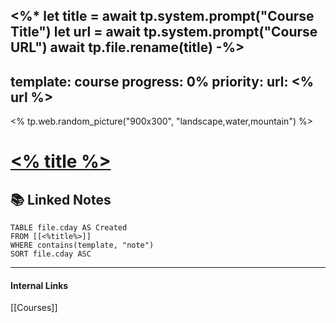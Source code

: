 <%*
let title = await tp.system.prompt("Course Title")
let url = await tp.system.prompt("Course URL")
await tp.file.rename(title)
-%>
---
template: course
progress: 0%
priority: 
url: <% url %>
---
<% tp.web.random_picture("900x300", "landscape,water,mountain") %>

# [<% title %>](<% url %>)



## 📚 Linked Notes
```dataview
TABLE file.cday AS Created 
FROM [[<%title%>]]
WHERE contains(template, "note") 
SORT file.cday ASC
```

---
#### Internal Links
[[Courses]]

